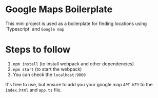 # Google Maps Boilerplate

This mini project is used as a boilerplate for finding locations using ´Typescript´ and `Google map`

# Steps to follow

1. `npm install` (to install webpack and other dependencies)
2. `npm start` (to start the webpack)
3. You can check the `localhost:9000`

It's free to use, but ensure to add you your google map `API_KEY` to the `index.html` and `app.ts` file.

